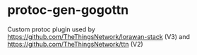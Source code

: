 # protoc-gen-gogottn
Custom protoc plugin used by https://github.com/TheThingsNetwork/lorawan-stack (V3) and https://github.com/TheThingsNetwork/ttn (V2)
